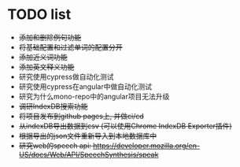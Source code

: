 # TODO list
- ~~添加和删除例句功能~~
- ~~将基础配置和过滤单词的配置分开~~
- ~~添加近义词功能~~
- ~~添加英文释义功能~~
- 研究使用cypress做自动化测试
- 研究使用cypress在angular中做自动化测试
- 研究为什么mono-repo中的angular项目无法升级
- ~~调研IndexDB搜索功能~~
- ~~将项目发布到github pages上, 并做ci/cd~~
- ~~从indexDB导出数据到csv (可以使用Chrome IndexDB Exporter插件)~~ 
- ~~根据导出的json文件重新导入到本地数据库中~~
- ~~研究web的speech api: https://developer.mozilla.org/en-US/docs/Web/API/SpeechSynthesis/speak~~
